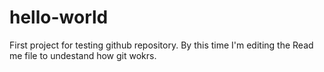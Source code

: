 # hello-world
First project for testing github repository.
By this time I'm editing the Read me file to undestand how git wokrs.
